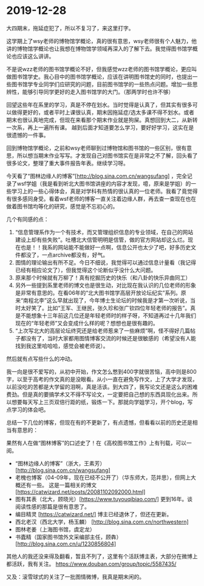 # 2019-12-28 

大四期末，拖延症犯了，所以不复习了，来这里打字。

这学期上了wsy老师的博物馆学概论，真的很有意思，wsy老师很有个人魅力，他讲的博物馆学概论也让我想在博物馆学领域再深入的了解下去。我觉得图书馆学概论也应该这么讲讲。

不是说wzz老师的图书馆学概论不好，但我感觉wzz老师的图书馆学概论，更应叫做图书馆学史。我心目中的图书馆学概论，应该在讲明图书馆史的同时，也提出一些图书馆学专业同学们应研究的问题，目前图书馆学的一些热点问题。增加一些思辨性，能够引导同学更好的走入图书馆学的大门。（那两学时也许不够）

回望这些年在系里的学习，真是不停在划水。当时觉得是认真了，但其实有很多可以做得更好的，或者平时上课很认真，期末因拖延症/选太多课不得不划水。或者期末也很认真地完成，但现在来看那个期末作业就是狗屎。真想回到大二，从新转一次系，再上一遍所有课。
越到后面才知道要怎么学习，要好好学习，这实在是很遗憾的一件事。

回到博物馆学概论，之前和wsy老师聊到过博物馆和图书馆的一些区别，很有意思，所以想当期末作业写写。才发现自己对图书馆实在是非常之不了解，回头看了很多论文，整理了重大事件报告年表。继续学习呀。

今天看了“图林边缘人的博客”[http://blog.sina.com.cn/wangsufang] ，完全记录了wsf学姐（我是看到听北大图书馆讲座的内容才发现，噫，原来是学姐）的一些学习上的一些心得体会，真是对学科有热情的很认真的一位老师。我看了竟觉得有很多感同身受。看着wsf老师的博客一直关注着边缘人群，再去查一查现在也在做着图书馆均等化的研究，感觉是不忘初心的。

几个有同感的点：
1. “信息管理系作为一个有技术，而又管理组织信息的专业领域，在自己的网站建设上却有些失败”。吐槽北大信管明明是信管，做的官方网站却这么烂。现在也是！！我系的网站能不能做好一点啊，信息公开也太少了吧，好多历史文件都没了，一点archive都没有，好气。
2. 图情的理论输出有所不足。今日不细说，我觉得可以通过信息计量看（我记得已经有相应论文了），但我觉得这个论断似乎没什么大问题。
3. 原来那个时候就有万柳了！真有挖掘历史的快乐（和八卦的快乐异曲同工）
4. 另外一些提到系里老师的博文也是很生动，对比现在我认识的几位老师的形象是非常有意思的。在看06年的“北大图书馆学高层开放论坛纪实”系列。原来“南程北李”这么早就出现了，今年博士生论坛的时候我是才第一次听说，当时太好笑了。比如“王军、王继民，张久珍和张广钦四位年轻老师的报告”。真是不能想象十三年前这几位还是年轻老师时的样子呀，不知道再过十几年我们现在的“年轻老师”又会变成什么样的呢？想想也是很有趣的。
5. “上次写北大的高层论坛终究还是给老师惹来了一些麻烦”啊，怪不得好几篇帖子都没有了，当时大家都用图情博客交流的时候还是很敏感的（希望没有人能找到我这里哈哈哈，感觉会被老师说）。

然后就有点写些什么的冲动。

我一向是很不爱写的，从初中开始，作文怎么憋到400字就很苦恼，高中则是800字，以至于高考的作文真的是没眼看。从小一直在避免写作文，上了大学才发现，以前没吃的苦都是大学留的泪啊，真是活该。到大四了，我写论文还是这么的困难费劲。但是真的要搞学术又不得不写论文，一定要把自己想的东西具现化出来。所以想要每天写上三页双倍行距的纸，锻炼一下。那就向学姐学习，开个blog，写点学习的体会吧。


总结一下几位的博客，但现在有的不更新了，有点遗憾，但看看以前的历史还是相当有意思的：

果然有人在做“图林博客”的口述史了！在《高校图书馆工作》上有刊载，可以一阅。

- “图林边缘人的博客”（浙大，王素芳）[http://blog.sina.com.cn/wangsufang]
- 老槐也博客（04-09年，现在已经不公开了）（华东师大，范并思），但网上大概还有一些。 这是一篇相关的博文 [https://catwizard.net/posts/20081102092000.html]
- 图有其表（北大，顾晓光）[https://www.tuyouqibiao.com/] 更到16年。谈阅读性感的那篇是很有意思了。
- 编目精灵 [https://catwizard.net/] 博主已经退休了，但还在更新。
- 西北老汉（西北大学，杨玉麟） [http://blog.sina.com.cn/northwestern] 
- 图林老姜（上海图书馆，虞定龙）
- 书蠹精（国家图书馆外文采编部主任，顾犇） [http://blog.sina.com.cn/u/1230856804]

其他人的我还没来得及翻看，暂且不列了，这里有个活跃博主表，大部分在微博上都活跃，我有关注。
https://www.douban.com/group/topic/5587435/

又及：滚雪球式的关注了一批图情微博，我真是期末闲的。
